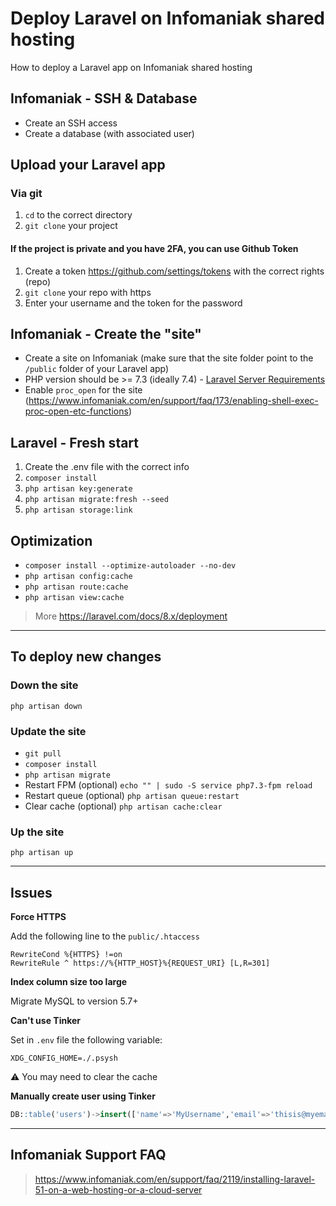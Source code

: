 # Deploy Laravel on Infomaniak shared hosting

How to deploy a Laravel app on Infomaniak shared hosting

## Infomaniak - SSH & Database
- Create an SSH access
- Create a database (with associated user)

## Upload your Laravel app

### Via git

1. `cd` to the correct directory
1. `git clone` your project

#### If the project is private and you have 2FA, you can use Github Token

1. Create a token https://github.com/settings/tokens with the correct rights (repo)
1. `git clone` your repo with https
1. Enter your username and the token for the password

## Infomaniak - Create the "site"

- Create a site on Infomaniak (make sure that the site folder point to the `/public` folder of your Laravel app)
- PHP version should be >= 7.3 (ideally 7.4) - [Laravel Server Requirements](https://laravel.com/docs/8.x/deployment#server-requirements)
- Enable `proc_open` for the site (https://www.infomaniak.com/en/support/faq/173/enabling-shell-exec-proc-open-etc-functions)

## Laravel - Fresh start

1. Create the .env file with the correct info
1. `composer install`
1. `php artisan key:generate`
1. `php artisan migrate:fresh --seed`
1. `php artisan storage:link`

## Optimization

- `composer install --optimize-autoloader --no-dev`
- `php artisan config:cache`
- `php artisan route:cache`
- `php artisan view:cache`

> More https://laravel.com/docs/8.x/deployment

---

## To deploy new changes

### Down the site
`php artisan down`

### Update the site
- `git pull`
- `composer install`
- `php artisan migrate`
- Restart FPM (optional) `echo "" | sudo -S service php7.3-fpm reload`
- Restart queue (optional) `php artisan queue:restart`
- Clear cache (optional) `php artisan cache:clear`

### Up the site
`php artisan up`

---

## Issues

**Force HTTPS**

Add the following line to the `public/.htaccess`
```
RewriteCond %{HTTPS} !=on
RewriteRule ^ https://%{HTTP_HOST}%{REQUEST_URI} [L,R=301]
```

**Index column size too large**

Migrate MySQL to version 5.7+

**Can't use Tinker**

Set in `.env` file the following variable:
```
XDG_CONFIG_HOME=./.psysh
```

⚠️ You may need to clear the cache

**Manually create user using Tinker**
```sql
DB::table('users')->insert(['name'=>'MyUsername','email'=>'thisis@myemail.com','password'=>Hash::make('123456')])
```

---

## Infomaniak Support FAQ

> https://www.infomaniak.com/en/support/faq/2119/installing-laravel-51-on-a-web-hosting-or-a-cloud-server
